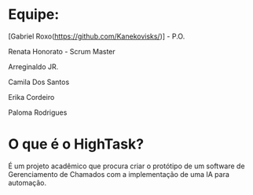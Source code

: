# Equipe:
[Gabriel Roxo(https://github.com/Kanekovisks/)] - P.O.

Renata Honorato - Scrum Master

Arreginaldo JR. 

Camila Dos Santos

Erika Cordeiro

Paloma Rodrigues

# O que é o HighTask?
É um projeto acadêmico que procura criar o protótipo de um software de Gerenciamento de Chamados com a implementação de uma IA para automação.
